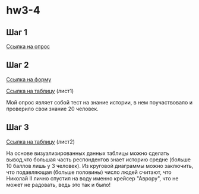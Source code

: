 # hw3-4
## Шаг 1

[Ссылка на опрос](https://docs.google.com/forms/d/11fWAkXM6Sd8vI-2WyD2Gqrx3cH7jph34Amsfq1qX_mc/edit)

## Шаг 2

[Ссылка на форму](https://docs.google.com/forms/d/11fWAkXM6Sd8vI-2WyD2Gqrx3cH7jph34Amsfq1qX_mc/edit)

[Ссылка на таблицу](https://docs.google.com/spreadsheets/d/12WRmoOG-MwVy4-hCDjKerHKzZUVz67LazvlYUzf8BaA/edit#gid=1842359163) (лист1)

Мой опрос являет собой тест на знание истории, в нем поучаствовало и проверило свои знание 20 человек.

## Шаг 3

[Ссылка на таблицу](https://docs.google.com/spreadsheets/d/12WRmoOG-MwVy4-hCDjKerHKzZUVz67LazvlYUzf8BaA/edit#gid=1842359163) (лист2)

На основе визуализированных данных таблицы можно сделать вывод,что большая часть респондентов знает историю средне (больше 10 баллов лишь у 3 человек). Из круговой диаграммы можно заключить, что подавляющая (больше половины) число людей считают, что Николай II лично спустил на воду именно крейсер "Аврору", что не может не радовать, ведь это так и было!
